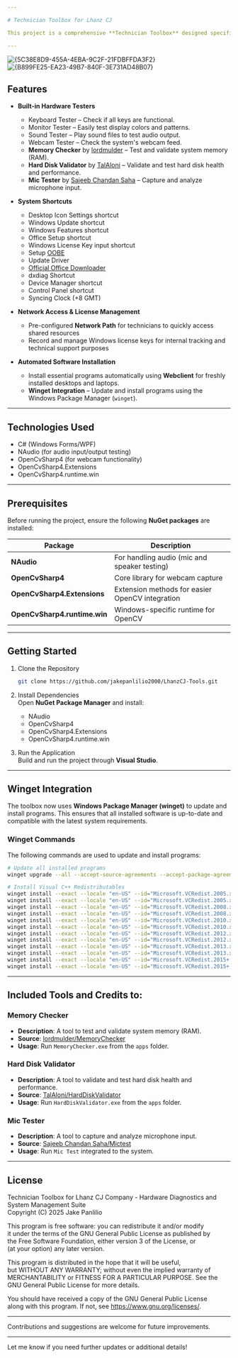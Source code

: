 ```yaml
---

# Technician Toolbox for Lhanz CJ

This project is a comprehensive **Technician Toolbox** designed specifically for **Lhanz CJ Trading and Computer Center**. It provides technicians with a set of essential tools to test hardware components, access system settings, install necessary programs, and manage Windows configurations, all from a single application interface.

---
```


![{5C38E8D9-455A-4EBA-9C2F-21FDBFFDA3F2}](https://github.com/user-attachments/assets/94fe6a46-fa5f-488f-ad07-e2f3261ddf34)
![{B899FE25-EA23-49B7-840F-3E731AD48B07}](https://github.com/user-attachments/assets/f5bee822-1244-4c99-b5c0-47ee6885e9a4)



## Features

- **Built-in Hardware Testers**  
    - Keyboard Tester – Check if all keys are functional.  
    - Monitor Tester – Easily test display colors and patterns.  
    - Sound Tester – Play sound files to test audio output.  
    - Webcam Tester – Check the system's webcam feed.  
    - **Memory Checker** by [lordmulder](https://github.com/lordmulder/MemoryChecker) – Test and validate system memory (RAM).  
    - **Hard Disk Validator** by [TalAloni](https://github.com/TalAloni/HardDiskValidator) – Validate and test hard disk health and performance.  
    - **Mic Tester** by [Sajeeb Chandan Saha](https://github.com/sajeebchandan/MicTest) – Capture and analyze microphone input.

- **System Shortcuts**  
    - Desktop Icon Settings shortcut  
    - Windows Update shortcut  
    - Windows Features shortcut  
    - Office Setup shortcut  
    - Windows License Key input shortcut
    - Setup [OOBE](https://learn.microsoft.com/en-us/windows-hardware/customize/desktop/oobexml-in-windows-11)
    - Update Driver
    - [Official Office Downloader](https://support.microsoft.com/en-us/topic/office-deployment-tool-9fbd53e3-18a3-1aef-8cfe-e2eaeeeaaa4c)
    - dxdiag Shortcut
    - Device Manager shortcut
    - Control Panel shortcut
    - Syncing Clock (+8 GMT)

- **Network Access & License Management**  
    - Pre-configured **Network Path** for technicians to quickly access shared resources  
    - Record and manage Windows license keys for internal tracking and technical support purposes

- **Automated Software Installation**  
    - Install essential programs automatically using **Webclient** for freshly installed desktops and laptops.  
    - **Winget Integration** – Update and install programs using the Windows Package Manager (`winget`).

---

## Technologies Used

- C# (Windows Forms/WPF)
- NAudio (for audio input/output testing)
- OpenCvSharp4 (for webcam functionality)
- OpenCvSharp4.Extensions
- OpenCvSharp4.runtime.win

---

## Prerequisites

Before running the project, ensure the following **NuGet packages** are installed:

| Package | Description |
|---|---|
| **NAudio** | For handling audio (mic and speaker testing) |
| **OpenCvSharp4** | Core library for webcam capture |
| **OpenCvSharp4.Extensions** | Extension methods for easier OpenCV integration |
| **OpenCvSharp4.runtime.win** | Windows-specific runtime for OpenCV |

---

## Getting Started

1. Clone the Repository
    ```bash
    git clone https://github.com/jakepanlilio2000/LhanzCJ-Tools.git
    ```

2. Install Dependencies  
   Open **NuGet Package Manager** and install:

    - NAudio
    - OpenCvSharp4
    - OpenCvSharp4.Extensions
    - OpenCvSharp4.runtime.win

3. Run the Application  
   Build and run the project through **Visual Studio**.

---

## Winget Integration

The toolbox now uses **Windows Package Manager (winget)** to update and install programs. This ensures that all installed software is up-to-date and compatible with the latest system requirements.

### Winget Commands
The following commands are used to update and install programs:

```bash
# Update all installed programs
winget upgrade --all --accept-source-agreements --accept-package-agreements

# Install Visual C++ Redistributables
winget install --exact --locale "en-US" --id="Microsoft.VCRedist.2005.x86"
winget install --exact --locale "en-US" --id="Microsoft.VCRedist.2005.x64"
winget install --exact --locale "en-US" --id="Microsoft.VCRedist.2008.x86"
winget install --exact --locale "en-US" --id="Microsoft.VCRedist.2008.x64"
winget install --exact --locale "en-US" --id="Microsoft.VCRedist.2010.x86"
winget install --exact --locale "en-US" --id="Microsoft.VCRedist.2010.x64"
winget install --exact --locale "en-US" --id="Microsoft.VCRedist.2012.x86"
winget install --exact --locale "en-US" --id="Microsoft.VCRedist.2012.x64"
winget install --exact --locale "en-US" --id="Microsoft.VCRedist.2013.x86"
winget install --exact --locale "en-US" --id="Microsoft.VCRedist.2013.x64"
winget install --exact --locale "en-US" --id="Microsoft.VCRedist.2015+.x86"
winget install --exact --locale "en-US" --id="Microsoft.VCRedist.2015+.x64"
```

---

## Included Tools and Credits to:

### Memory Checker
- **Description**: A tool to test and validate system memory (RAM).  
- **Source**: [lordmulder/MemoryChecker](https://github.com/lordmulder/MemoryChecker)  
- **Usage**: Run `MemoryChecker.exe` from the `apps` folder.

### Hard Disk Validator
- **Description**: A tool to validate and test hard disk health and performance.  
- **Source**: [TalAloni/HardDiskValidator](https://github.com/TalAloni/HardDiskValidator)  
- **Usage**: Run `HardDiskValidator.exe` from the `apps` folder.

### Mic Tester
- **Description**: A tool to capture and analyze microphone input.
- **Source**: [Sajeeb Chandan Saha/Mictest](https://github.com/sajeebchandan/MicTest)  
- **Usage**: Run `Mic Test` integrated to the system.
---

## License

Technician Toolbox for Lhanz CJ Company - Hardware Diagnostics and System Management Suite  
Copyright (C) 2025 Jake Panlilio

This program is free software: you can redistribute it and/or modify  
it under the terms of the GNU General Public License as published by  
the Free Software Foundation, either version 3 of the License, or  
(at your option) any later version.

This program is distributed in the hope that it will be useful,  
but WITHOUT ANY WARRANTY; without even the implied warranty of  
MERCHANTABILITY or FITNESS FOR A PARTICULAR PURPOSE.  See the  
GNU General Public License for more details.

You should have received a copy of the GNU General Public License  
along with this program.  If not, see <https://www.gnu.org/licenses/>.

---

Contributions and suggestions are welcome for future improvements.

---

Let me know if you need further updates or additional details!